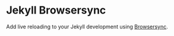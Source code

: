 # Jekyll Browsersync

Add live reloading to your Jekyll development using [Browsersync](https://www.browsersync.io/).
